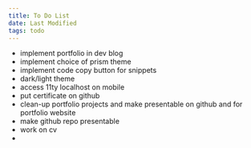 ```yaml
---
title: To Do List
date: Last Modified
tags: todo
---
```

- implement portfolio in dev blog
- implement choice of prism theme
- implement code copy button for snippets
- dark/light theme
- access 11ty localhost on mobile
- put certificate on github
- clean-up portfolio projects and make presentable on github and for portfolio website
- make github repo presentable
- work on cv
- 